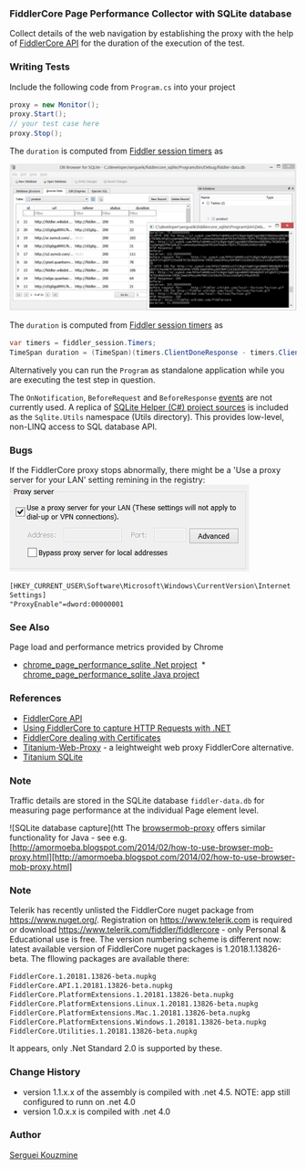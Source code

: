 ﻿### FiddlerCore Page Performance Collector with SQLite database
Collect details of the web navigation by establishing the proxy with the help of [FiddlerCore API](http://www.google.com/url?sa=t&rct=j&q=&esrc=s&source=web&cd=1&cad=rja&uact=8&ved=0CCoQFjAAahUKEwjAjsXr44XGAhUCz4AKHa-LAKA&url=http%3A%2F%2Fwww.telerik.com%2Ffiddler%2Ffiddlercore&ei=IYV4VYD6OYKegwSvl4KACg&usg=AFQjCNFytjHPn-EXeXR3Vr-LT-syJw-huw&bvm=bv.95277229,d.eXY)
for the duration of the execution of the test.

### Writing Tests
Include the following code from `Program.cs` into your project 
```c#
proxy = new Monitor();
proxy.Start();
// your test case here
proxy.Stop();
```  

The `duration` is computed from [Fiddler session timers](http://fiddler.wikidot.com/timers) as
 
 ![SQLite database capture](https://github.com/sergueik/fiddlercore_sqlite/raw/master/screenshots/capture1.png)

The `duration` is computed from [Fiddler session timers](http://fiddler.wikidot.com/timers) as
```c#
var timers = fiddler_session.Timers;
TimeSpan duration = (TimeSpan)(timers.ClientDoneResponse - timers.ClientBeginRequest);
```
Alternatively  you can run the `Program` as standalone application while you are executing the test step in question.

The `OnNotification`, `BeforeRequest` and `BeforeResponse`
[events](https://github.com/jimevans/WebDriverProxyExamples/blob/master/lib/FiddlerCore4.XML) are not currently used.
A replica of [SQLite Helper (C#) project sources](http://sh.codeplex.com) is included as the `Sqlite.Utils` namespace (Utils directory).
This provides low-level, non-LINQ access to SQL database API.

### Bugs
If the FiddlerCore proxy stops abnormally, there might be a 'Use a proxy server for your LAN' setting remining in the registry:
![LAN setting](https://github.com/sergueik/fiddlercore_sqlite/raw/master/screenshots/capture2.png)
```
[HKEY_CURRENT_USER\Software\Microsoft\Windows\CurrentVersion\Internet Settings]
"ProxyEnable"=dword:00000001
```

### See Also  

Page load and performance metrics provided by Chrome

  * [chrome_page_performance_sqlite .Net project](https://github.com/sergueik/chrome_page_performance_sqlite)
  * [chrome_page_performance_sqlite Java project](https://github.com/sergueik/selenium_java/tree/master/chrome_page_performance_sqlite)


### References
* [FiddlerCore API](https://github.com/rkprajapat/webtester/blob/master/FiddlerCoreAPI/FiddlerCore.chm)
* [Using FiddlerCore to capture HTTP Requests with .NET](https://weblog.west-wind.com/posts/2014/jul/29/using-fiddlercore-to-capture-http-requests-with-net)
* [FiddlerCore dealing with Certificates](http://stackoverflow.com/questions/24969198/how-do-i-get-fiddlercore-programmatic-certificate-installation-to-stick)
* [Titanium-Web-Proxy](https://github.com/justcoding121/Titanium-Web-Proxy) - a leightweight web proxy FiddlerCore alternative.
* [Titanium SQLite](https://github.com/sergueik/titanium_sqlite)
### Note

Traffic details
are stored in the SQLite database `fiddler-data.db` for measuring page performance at the individual Page element level.

![SQLite database capture](htt
The [browsermob-proxy](https://github.com/lightbody/browsermob-proxy) offers similar functionality for Java - see e.g. [http://amormoeba.blogspot.com/2014/02/how-to-use-browser-mob-proxy.html][http://amormoeba.blogspot.com/2014/02/how-to-use-browser-mob-proxy.html]


### Note

Telerik has recently unlisted the FiddlerCore nuget package from https://www.nuget.org/. Registration on https://www.telerik.com is required or download
https://www.telerik.com/fiddler/fiddlercore - only Personal & Educational use is free. The version numbering scheme is different now: latest available version
of FiddlerCore nuget packages is 1.2018.1.13826-beta. The fllowing packages are available there:

```
FiddlerCore.1.20181.13826-beta.nupkg
FiddlerCore.API.1.20181.13826-beta.nupkg
FiddlerCore.PlatformExtensions.1.20181.13826-beta.nupkg
FiddlerCore.PlatformExtensions.Linux.1.20181.13826-beta.nupkg
FiddlerCore.PlatformExtensions.Mac.1.20181.13826-beta.nupkg
FiddlerCore.PlatformExtensions.Windows.1.20181.13826-beta.nupkg
FiddlerCore.Utilities.1.20181.13826-beta.nupkg
```
It appears, only .Net Standard 2.0 is supported by these.
### Change History

  * version 1.1.x.x of the assembly is compiled with .net 4.5. NOTE: app still configured to runn on .net 4.0
  * version 1.0.x.x is compiled with .net 4.0
### Author
[Serguei Kouzmine](kouzmine_serguei@yahoo.com)
